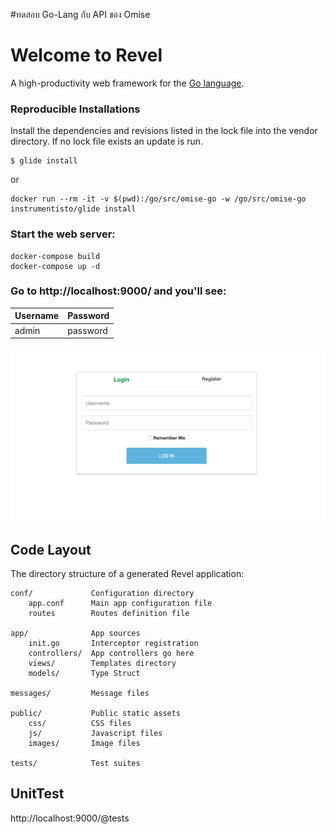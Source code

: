 #ทดสอบ Go-Lang กับ API ของ Omise

# Welcome to Revel

A high-productivity web framework for the [Go language](http://www.golang.org/).

### Reproducible Installations
Install the dependencies and revisions listed in the lock file into the vendor directory. If no lock file exists an update is run.

```
$ glide install
```

or

```
docker run --rm -it -v $(pwd):/go/src/omise-go -w /go/src/omise-go instrumentisto/glide install
```

### Start the web server:

```
docker-compose build
docker-compose up -d
```

### Go to http://localhost:9000/ and you'll see:

| Username     | Password    |
| -------------|-------------|
| admin        | password    |

![alt text](https://github.com/aofiee/Omise-Go-Example/blob/master/public/img/loginScreen.png?raw=true)


## Code Layout

The directory structure of a generated Revel application:

    conf/             Configuration directory
        app.conf      Main app configuration file
        routes        Routes definition file

    app/              App sources
        init.go       Interceptor registration
        controllers/  App controllers go here
        views/        Templates directory
        models/       Type Struct

    messages/         Message files

    public/           Public static assets
        css/          CSS files
        js/           Javascript files
        images/       Image files

    tests/            Test suites


## UnitTest

http://localhost:9000/@tests